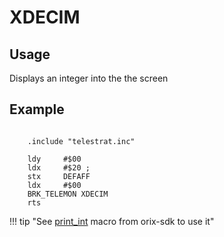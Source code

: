 # XDECIM

## Usage

Displays an integer into the the screen

## Example

```ca65

    .include "telestrat.inc"

    ldy     #$00
    ldx     #$20 ;
    stx     DEFAFF
    ldx     #$00
    BRK_TELEMON XDECIM
    rts
```

!!! tip "See [print_int](/developer_manual/orixsdk_macros/print_int) macro from orix-sdk to use it"
